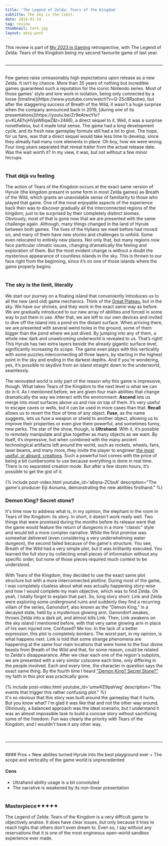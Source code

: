 ```yaml
---
title: 'The Legend of Zelda: Tears of the Kingdom'
subtitle: The sky is the limit.
date: 2024-01-14
tag: review
thumbnail: totk.jpg
layout: abxy-post
---
```


This review is part of [My 2023 in Gaming](https://joaomarques.website/abxy/my-2023-in-gaming) retrospective, with The Legend of Zelda: Tears of the Kingdom being my second favourite game of last year.
<br><br>

***
<br>
Few games raise unreasonably high expectations upon release as a new Zelda. It isn’t by chance. More than 35 years of nothing but incredible games guaranteed such a reputation for the iconic Nintendo series. Most of those games' style and lore work in isolation, being only connected by a loose [timeline](https://www.youtube.com/watch?v=Q-25c8Rsobw), but after the staggering success of Breath of the Wild, it wasn’t a huge surprise when the company announced back in 2019, [during one of its presentations](https://youtu.be/Zr9eAtwcYlo?si=KLAEfvjHVjsW6qwZ&t=2466), a direct sequel to it. Well, it was a surprise nonetheless, but it made total sense. The game had a long development cycle, and its fresh new gameplay formula still had a lot to give. The hope, for us fans, was that a direct sequel would take less time to develop, since they already had many core elements in place. Oh boy, how we were wrong. Four long years separated that reveal trailer from the actual release date. Was the wait worth it? In my view, it was, but not without a few minor hiccups.
<br><br>

### That déjà vu feeling

The action of Tears of the Kingdom occurs at the exact same version of Hyrule (the kingdom present in some form in most Zelda games) as Breath of the Wild, which grants an unavoidable sense of familiarity to those who played that game. One of the most enjoyable aspects of the experience back then was to discover gradually all the interconnected regions of the kingdom, just to be surprised by their completely distinct biomes. Obviously, most of that is gone now that we are presented with the same challenge again. Although, many things changed in the land of Hyrule between both games. The lives of the Hylians we meet before had moved on, and many of them have new stories and challenges to unfold. Some even relocated to entirely new places. Not only that, but many regions now face particular climatic issues, changing dramatically the feeling and exploration of them. But the most evident change is without a doubt the mysterious appearance of countless islands in the sky. This is thrown to our face right from the beginning, since it’s on one of those islands where the game properly begins.
<br><br>

### The sky is the limit, literally

We start our journey on a floating island that conveniently introduces us to all the new (and old) game mechanics. Think of the [Great Plateau](https://www.ign.com/wikis/the-legend-of-zelda-breath-of-the-wild/Great_Plateau), but in the sky. We have our shrines, and they work in the exact same way as before. We are gradually introduced to our new array of abilities and forced in some way to put them in use. After that, we are left to our own devices and invited to dive off the island into a pond on the distant surface. When arriving there, we are presented with several weird holes in the ground, some of them bigger than the pond where we just dived. By jumping into any of them, a whole new dark and unwelcoming underworld is revealed to us. That’s right! This Hyrule has two extra layers beside the already gigantic surface level, significantly increasing its scope. The game even plays with this verticality with some puzzles interconnecting all three layers, by starting in the highest point in the sky and ending in the darkest depths. And if you're wondering, yes, it’s possible to skydive from an island straight down to the underworld, seamlessly.
<br><br>
The renovated world is only part of the reason why this game is impressive, though. What takes Tears of the Kingdom to the next level is what we can do in it. As I mentioned before, we are given four main abilities that change dramatically the way we interact with the environment: **Ascend** lets us merge into most surfaces above us and rise on top of them. It’s very useful to escape caves or wells, but it can be used in more cases than that. **Recall** allows us to revert the flow of time of any object. **Fuse**, as the name suggests, lets us fuse a weapon or shield to another object, allowing us to improve their properties or even give them powerful, and sometimes funny, new perks. The star of the show, though, is **Ultrahand**. With it, it’s possible to remotely manipulate and glue together as many objects as we want. By itself, it’s impressive, but when combined with the many ancient technological artifacts left around the world, such as rockets, wheels, fans, laser beams, and many more, they invite the player to engineer [the most useful, or absurd, creations](https://www.youtube.com/watch?v=m9_O94KqRAo). Such a powerful tool comes with the price of being a bit cumbersome to use because everything is done in real time. There is no separated creation mode. But after a few dozen hours, it’s possible to get the gist of it.
<br><br>
{% include post-video.html youtube_id='a6qna-ZCbxA' description="The game's producer Eiji Aonuma, demonstrating the new abilities firsthand." %}
<br>

### Demon King? Secret stone?

It's time now to address what is, in my opinion, the elephant in the room in Tears of the Kingdom: its story. In short, it doesn't work really well. Two things that were promised during the months before its release were that the game would feature the return of dungeons in a more "classic" style and would tell a more complex narrative. While the first promise was somewhat delivered (even considering a very underwhelming water dungeon), the second failed because of the game's structure. You see, Breath of the Wild had a very simple plot, but it was brilliantly executed. You learned the full story by collecting small pieces of information without any specific order, but none of those pieces required much context to be understood.
<br><br>
With Tears of the Kingdom, they decided to use the exact same plot structure but with a more interconnected plotline. During most of the game, I was completely clueless about what was actually happening story-wise and how I would complete my main objective, which was to find Zelda. Oh yeah, I totally forgot to explain that part. So, long story short: Link and Zelda were exploring some underground ruins and suddenly they find a recurring villain of the series, Ganondorf, also known as the "Demon King," in a decayed state, held by a mysterious glowing arm. Ganondorf awakes, throws Zelda into a dark pit, and almost kills Link. Then, Link awakens on the sky island I mentioned before, with that very same glowing arm in place of his own injured one. Confused? Me too. In the lack of a better expression, this plot is completely bonkers. The worst part, in my opinion, is what happens next. Link is told that some strange phenomena are happening at the same four main locations that were home to the four divine beasts from Breath of the Wild and that, for some reason, could be related to Zelda's disappearance. After we clear each one of the region's subplots, we are presented with a very similar cutscene each time, only differing in the people involved. Each and every time, the character in question says the exact same thing. By the fourth time I heard ["Demon King? Secret Stone?"](https://www.youtube.com/watch?v=iU5q0dFeHVI) my faith in this plot was practically gone.
<br><br>
{% include post-video.html youtube_id='umwKE9paVwg' description="The events that trigger this rather confusing plot." %}
<br>
It's so obvious that this story was built around the gameplay that it hurts. But you know what? I'm glad it was like that and not the other way around. Obviously, a balanced approach was the ideal scenario, but I understand it was an almost impossible task to build a concise story without sacrificing some of the freedom. Fun was clearly the priority with Tears of the Kingdom, and I wouldn't have it any other way.
<br><br><br>


***
<br>
#### Pros
+ New abilites turned Hyrule into the best playground ever
+ The scope and verticality of the game world is unprecedented

#### Cons
+ Ultrahand ability usage is a bit convoluted
+ The narrative is weakened by its non-linear presentation
<br><br>

### Masterpiece<span class="u-ft-sans">✦✦✦✦✦</span>

The Legend of Zelda: Tears of the Kingdom is a very difficult game to objectively analise. It does have clear issues, but only because it tries to reach highs that others don't even dream to. Even so, I say without any reservations that it is one of the most engineous open-world sandbox experience ever made.
<br><br>
